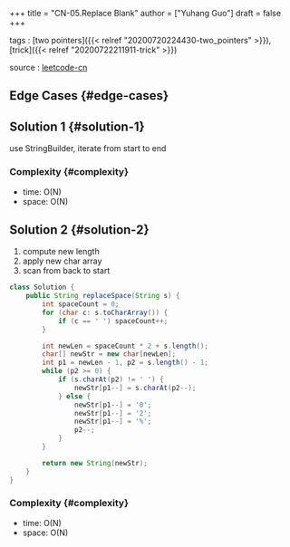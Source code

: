 +++
title = "CN-05.Replace Blank"
author = ["Yuhang Guo"]
draft = false
+++

tags
: [two pointers]({{< relref "20200720224430-two_pointers" >}}), [trick]({{< relref "20200722211911-trick" >}})

source
: [leetcode-cn](https://leetcode-cn.com/problems/ti-huan-kong-ge-lcof/)


## Edge Cases {#edge-cases}


## Solution 1 {#solution-1}

use StringBuilder, iterate from start to end


### Complexity {#complexity}

-   time: O(N)
-   space: O(N)


## Solution 2 {#solution-2}

1.  compute new length
2.  apply new char array
3.  scan from back to start

<!--listend-->

```java
class Solution {
    public String replaceSpace(String s) {
        int spaceCount = 0;
        for (char c: s.toCharArray()) {
            if (c == ' ') spaceCount++;
        }

        int newLen = spaceCount * 2 + s.length();
        char[] newStr = new char[newLen];
        int p1 = newLen - 1, p2 = s.length() - 1;
        while (p2 >= 0) {
            if (s.charAt(p2) != ' ') {
                newStr[p1--] = s.charAt(p2--);
            } else {
                newStr[p1--] = '0';
                newStr[p1--] = '2';
                newStr[p1--] = '%';
                p2--;
            }
        }

        return new String(newStr);
    }
}
```


### Complexity {#complexity}

-   time: O(N)
-   space: O(N)
